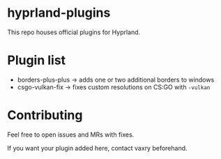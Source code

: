 # hyprland-plugins

This repo houses official plugins for Hyprland.

# Plugin list
 - borders-plus-plus -> adds one or two additional borders to windows
 - csgo-vulkan-fix -> fixes custom resolutions on CS:GO with `-vulkan`

# Contributing

Feel free to open issues and MRs with fixes.

If you want your plugin added here, contact vaxry beforehand.